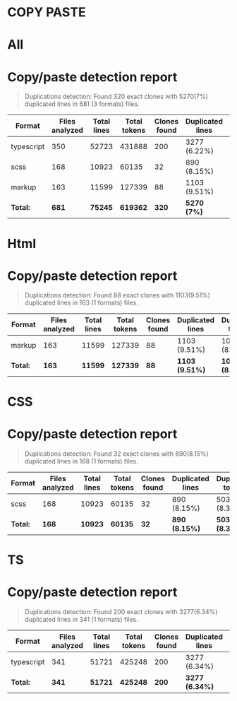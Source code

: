 
# COPY PASTE

# All

# Copy/paste detection report

> Duplications detection: Found 320 exact clones with 5270(7%) duplicated lines in 681 (3 formats) files.

| Format     | Files analyzed | Total lines | Total tokens | Clones found | Duplicated lines | Duplicated tokens |
| ---------- | -------------- | ----------- | ------------ | ------------ | ---------------- | ----------------- |
| typescript | 350            | 52723       | 431888       | 200          | 3277 (6.22%)     | 25992 (6.02%)     |
| scss       | 168            | 10923       | 60135        | 32           | 890 (8.15%)      | 5034 (8.37%)      |
| markup     | 163            | 11599       | 127339       | 88           | 1103 (9.51%)     | 10400 (8.17%)     |
| **Total:** | **681**        | **75245**   | **619362**   | **320**      | **5270 (7%)**    | **41426 (6.69%)** |

# Html

# Copy/paste detection report

> Duplications detection: Found 88 exact clones with 1103(9.51%) duplicated lines in 163 (1 formats) files.

| Format     | Files analyzed | Total lines | Total tokens | Clones found | Duplicated lines | Duplicated tokens |
| ---------- | -------------- | ----------- | ------------ | ------------ | ---------------- | ----------------- |
| markup     | 163            | 11599       | 127339       | 88           | 1103 (9.51%)     | 10400 (8.17%)     |
| **Total:** | **163**        | **11599**   | **127339**   | **88**       | **1103 (9.51%)** | **10400 (8.17%)** |

# CSS

# Copy/paste detection report

> Duplications detection: Found 32 exact clones with 890(8.15%) duplicated lines in 168 (1 formats) files.

| Format     | Files analyzed | Total lines | Total tokens | Clones found | Duplicated lines | Duplicated tokens |
| ---------- | -------------- | ----------- | ------------ | ------------ | ---------------- | ----------------- |
| scss       | 168            | 10923       | 60135        | 32           | 890 (8.15%)      | 5034 (8.37%)      |
| **Total:** | **168**        | **10923**   | **60135**    | **32**       | **890 (8.15%)**  | **5034 (8.37%)**  |

# TS

# Copy/paste detection report

> Duplications detection: Found 200 exact clones with 3277(6.34%) duplicated lines in 341 (1 formats) files.

| Format     | Files analyzed | Total lines | Total tokens | Clones found | Duplicated lines | Duplicated tokens |
| ---------- | -------------- | ----------- | ------------ | ------------ | ---------------- | ----------------- |
| typescript | 341            | 51721       | 425248       | 200          | 3277 (6.34%)     | 25992 (6.11%)     |
| **Total:** | **341**        | **51721**   | **425248**   | **200**      | **3277 (6.34%)** | **25992 (6.11%)** |
